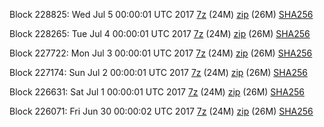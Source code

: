 Block 228825: Wed Jul  5 00:00:01 UTC 2017 [7z](https://transfer.sh/qNgUi/bootstrap.dat.20170705.7z) (24M) [zip](https://transfer.sh/LjrWu/bootstrap.dat.20170705.zip) (26M) [SHA256](https://transfer.sh/aMkJy/sha256.txt)

Block 228265: Tue Jul  4 00:00:01 UTC 2017 [7z](https://transfer.sh/urM4a/bootstrap.dat.20170704.7z) (24M) [zip](https://transfer.sh/Sdkdu/bootstrap.dat.20170704.zip) (26M) [SHA256](https://transfer.sh/X16GF/sha256.txt)

Block 227722: Mon Jul  3 00:00:01 UTC 2017 [7z](https://transfer.sh/MdMsX/bootstrap.dat.20170703.7z) (24M) [zip](https://transfer.sh/M3ruL/bootstrap.dat.20170703.zip) (26M) [SHA256](https://transfer.sh/VIo9X/sha256.txt)

Block 227174: Sun Jul  2 00:00:01 UTC 2017 [7z](https://transfer.sh/lM2Ut/bootstrap.dat.20170702.7z) (24M) [zip](https://transfer.sh/NXI8p/bootstrap.dat.20170702.zip) (26M) [SHA256](https://transfer.sh/otGIZ/sha256.txt)

Block 226631: Sat Jul  1 00:00:01 UTC 2017 [7z](https://transfer.sh/CgO9s/bootstrap.dat.20170701.7z) (24M) [zip](https://transfer.sh/xGqQt/bootstrap.dat.20170701.zip) (26M) [SHA256](https://transfer.sh/HQ6pb/sha256.txt)

Block 226071: Fri Jun 30 00:00:02 UTC 2017 [7z](https://transfer.sh/uTluE/bootstrap.dat.20170630.7z) (24M) [zip](https://transfer.sh/y8KYK/bootstrap.dat.20170630.zip) (26M) [SHA256](https://transfer.sh/b0gQd/sha256.txt)
